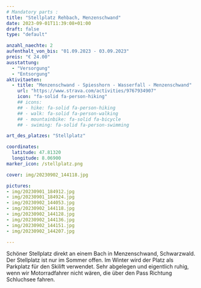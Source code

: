 ```yaml
---
# Mandatory parts :
title: "Stellplatz Rehbach, Menzenschwand"
date: 2023-09-01T11:39:08+01:00
draft: false
type: "default"

anzahl_naechte: 2
aufenthalt_von_bis: "01.09.2023 - 03.09.2023"
preis: "€ 24.00"
ausstattung:
  - "Versorgung"
  - "Entsorgung"
aktivitaeten:
  - title: "Menzenschwand - Spiesshorn - Wasserfall - Menzenschwand"
    url: "https://www.strava.com/activities/9767934907"
    icon: "fa-solid fa-person-hiking"
    ## icons:
    ## - hike: fa-solid fa-person-hiking
    ## - walk: fa-solid fa-person-walking
    ## - mountainbike: fa-solid fa-bicycle
    ## - swiming: fa-solid fa-person-swimming

art_des_platzes: "Stellplatz"

coordinates:
  latitude: 47.81320
  longitude: 8.06900
marker_icon: /stellplatz.png

cover: img/20230902_144118.jpg

pictures: 
- img/20230901_184912.jpg
- img/20230901_184924.jpg
- img/20230902_144053.jpg
- img/20230902_144118.jpg
- img/20230902_144128.jpg
- img/20230902_144136.jpg
- img/20230902_144151.jpg
- img/20230902_144207.jpg

---
```

Schöner Stellplatz direkt an einem Bach in Menzenschwand, Schwarzwald. Der Stellplatz ist nur im Sommer offen. Im Winter wird der Platz als Parkplatz für den Skilift verwendet. Sehr abgelegen und eigentlich ruhig, wenn wir Motorradfahrer nicht wären, die über den Pass Richtung Schluchsee fahren.